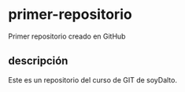 # primer-repositorio
Primer repositorio creado en GitHub


## descripción
Este es un repositorio del curso de GIT de soyDalto.
